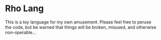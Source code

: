 # Rho Lang
This is a toy language for my own amusement. 
Please feel free to peruse the code, but be warned that things will be broken, misused, and otherwise non-operable...

# 